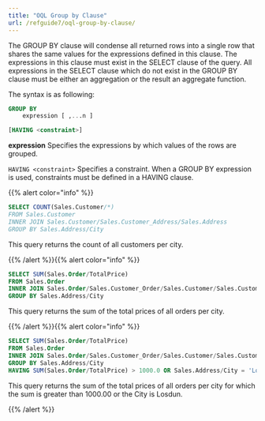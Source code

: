 ```yaml
---
title: "OQL Group by Clause"
url: /refguide7/oql-group-by-clause/
---
```



The GROUP BY clause will condense all returned rows into a single row that shares the same values for the expressions defined in this clause. The expressions in this clause must exist in the SELECT clause of the query. All expressions in the SELECT clause which do not exist in the GROUP BY clause must be either an aggregation or the result an aggregate function.

The syntax is as following:

```sql
GROUP BY
    expression [ ,...n ]

[HAVING <constraint>]
```

**expression**
Specifies the expressions by which values of the rows are grouped.

`HAVING <constraint>`
Specifies a constraint. When a GROUP BY expression is used, constraints must be defined in a HAVING clause.

{{% alert color="info" %}}

```sql
SELECT COUNT(Sales.Customer/*)
FROM Sales.Customer
INNER JOIN Sales.Customer/Sales.Customer_Address/Sales.Address
GROUP BY Sales.Address/City
```

This query returns the count of all customers per city.

{{% /alert %}}{{% alert color="info" %}}

```sql
SELECT SUM(Sales.Order/TotalPrice)
FROM Sales.Order
INNER JOIN Sales.Order/Sales.Customer_Order/Sales.Customer/Sales.Customer_Address/Sales.Address
GROUP BY Sales.Address/City
```

This query returns the sum of the total prices of all orders per city.

{{% /alert %}}{{% alert color="info" %}}

```sql
SELECT SUM(Sales.Order/TotalPrice)
FROM Sales.Order
INNER JOIN Sales.Order/Sales.Customer_Order/Sales.Customer/Sales.Customer_Address/Sales.Address
GROUP BY Sales.Address/City
HAVING SUM(Sales.Order/TotalPrice) > 1000.0 OR Sales.Address/City = 'Losdun'
```

This query returns the sum of the total prices of all orders per city for which the sum is greater than 1000.00 or the City is Losdun.

{{% /alert %}}
